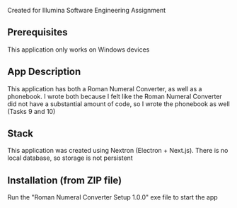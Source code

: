 Created for Illumina Software Engineering Assignment

## Prerequisites

This application only works on Windows devices

## App Description

This application has both a Roman Numeral Converter, as well as a phonebook.
I wrote both because I felt like the Roman Numeral Converter did not have a substantial amount of code, so
I wrote the phonebook as well (Tasks 9 and 10)

## Stack

This application was created using Nextron (Electron + Next.js). There is no local database, so storage is not persistent

## Installation (from ZIP file)

Run the "Roman Numeral Converter Setup 1.0.0" exe file to start the app
